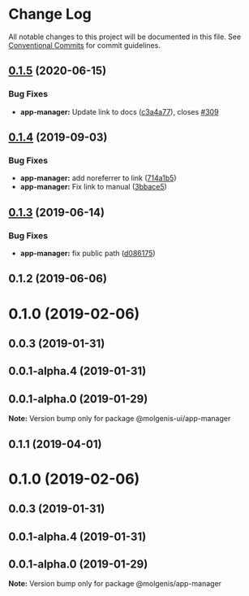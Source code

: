 # Change Log

All notable changes to this project will be documented in this file.
See [Conventional Commits](https://conventionalcommits.org) for commit guidelines.

## [0.1.5](https://github.com/molgenis/molgenis-frontend/compare/@molgenis-ui/app-manager@0.1.4...@molgenis-ui/app-manager@0.1.5) (2020-06-15)


### Bug Fixes

* **app-manager:** Update link to docs ([c3a4a77](https://github.com/molgenis/molgenis-frontend/commit/c3a4a77)), closes [#309](https://github.com/molgenis/molgenis-frontend/issues/309)





## [0.1.4](https://github.com/molgenis/molgenis-frontend/compare/@molgenis-ui/app-manager@0.1.3...@molgenis-ui/app-manager@0.1.4) (2019-09-03)


### Bug Fixes

* **app-manager:** add noreferrer to link ([714a1b5](https://github.com/molgenis/molgenis-frontend/commit/714a1b5))
* **app-manager:** Fix link to manual ([3bbace5](https://github.com/molgenis/molgenis-frontend/commit/3bbace5))





## [0.1.3](https://github.com/molgenis/molgenis-frontend/compare/@molgenis-ui/app-manager@0.1.2...@molgenis-ui/app-manager@0.1.3) (2019-06-14)


### Bug Fixes

* **app-manager:** fix public path ([d086175](https://github.com/molgenis/molgenis-frontend/commit/d086175))





## 0.1.2 (2019-06-06)



# 0.1.0 (2019-02-06)



## 0.0.3 (2019-01-31)



## 0.0.1-alpha.4 (2019-01-31)



## 0.0.1-alpha.0 (2019-01-29)

**Note:** Version bump only for package @molgenis-ui/app-manager





## 0.1.1 (2019-04-01)



# 0.1.0 (2019-02-06)



## 0.0.3 (2019-01-31)



## 0.0.1-alpha.4 (2019-01-31)



## 0.0.1-alpha.0 (2019-01-29)

**Note:** Version bump only for package @molgenis/app-manager
